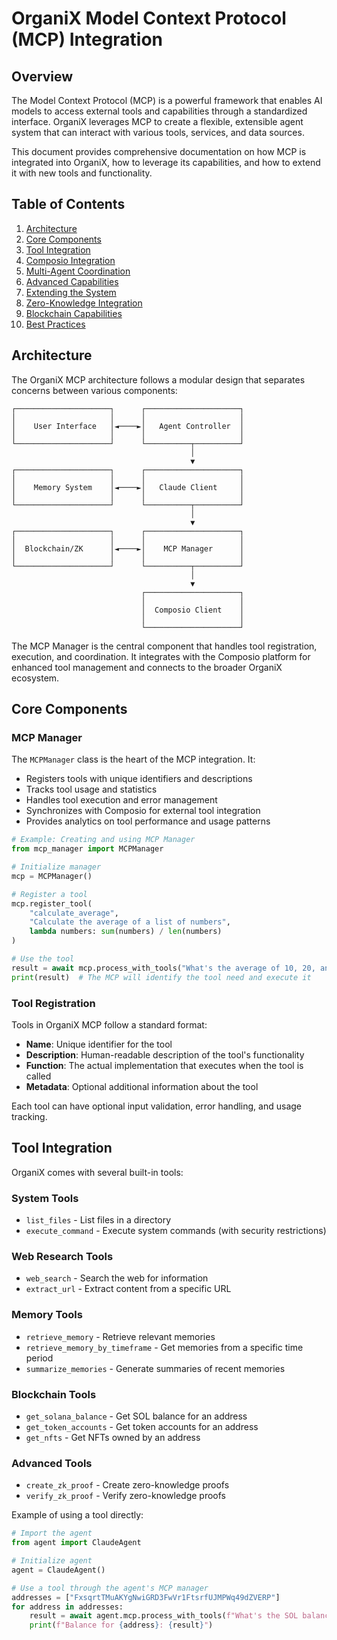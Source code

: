 # OrganiX Model Context Protocol (MCP) Integration

## Overview

The Model Context Protocol (MCP) is a powerful framework that enables AI models to access external tools and capabilities through a standardized interface. OrganiX leverages MCP to create a flexible, extensible agent system that can interact with various tools, services, and data sources.

This document provides comprehensive documentation on how MCP is integrated into OrganiX, how to leverage its capabilities, and how to extend it with new tools and functionality.

## Table of Contents

1. [Architecture](#architecture)
2. [Core Components](#core-components)
3. [Tool Integration](#tool-integration)
4. [Composio Integration](#composio-integration)
5. [Multi-Agent Coordination](#multi-agent-coordination)
6. [Advanced Capabilities](#advanced-capabilities)
7. [Extending the System](#extending-the-system)
8. [Zero-Knowledge Integration](#zero-knowledge-integration)
9. [Blockchain Capabilities](#blockchain-capabilities)
10. [Best Practices](#best-practices)

## Architecture

The OrganiX MCP architecture follows a modular design that separates concerns between various components:

```
┌─────────────────────┐      ┌─────────────────────┐
│                     │      │                     │
│    User Interface   │◄────►│   Agent Controller  │
│                     │      │                     │
└─────────────────────┘      └──────────┬──────────┘
                                        │
                                        ▼
┌─────────────────────┐      ┌─────────────────────┐
│                     │      │                     │
│    Memory System    │◄────►│   Claude Client     │
│                     │      │                     │
└─────────────────────┘      └──────────┬──────────┘
                                        │
                                        ▼
┌─────────────────────┐      ┌─────────────────────┐
│                     │      │                     │
│  Blockchain/ZK      │◄────►│    MCP Manager      │
│                     │      │                     │
└─────────────────────┘      └──────────┬──────────┘
                                        │
                                        ▼
                             ┌─────────────────────┐
                             │                     │
                             │  Composio Client    │
                             │                     │
                             └─────────────────────┘
```

The MCP Manager is the central component that handles tool registration, execution, and coordination. It integrates with the Composio platform for enhanced tool management and connects to the broader OrganiX ecosystem.

## Core Components

### MCP Manager

The `MCPManager` class is the heart of the MCP integration. It:

- Registers tools with unique identifiers and descriptions
- Tracks tool usage and statistics
- Handles tool execution and error management
- Synchronizes with Composio for external tool integration
- Provides analytics on tool performance and usage patterns

```python
# Example: Creating and using MCP Manager
from mcp_manager import MCPManager

# Initialize manager
mcp = MCPManager()

# Register a tool
mcp.register_tool(
    "calculate_average",
    "Calculate the average of a list of numbers",
    lambda numbers: sum(numbers) / len(numbers)
)

# Use the tool
result = await mcp.process_with_tools("What's the average of 10, 20, and 30?")
print(result)  # The MCP will identify the tool need and execute it
```

### Tool Registration

Tools in OrganiX MCP follow a standard format:

- **Name**: Unique identifier for the tool
- **Description**: Human-readable description of the tool's functionality
- **Function**: The actual implementation that executes when the tool is called
- **Metadata**: Optional additional information about the tool

Each tool can have optional input validation, error handling, and usage tracking.

## Tool Integration

OrganiX comes with several built-in tools:

### System Tools
- `list_files` - List files in a directory
- `execute_command` - Execute system commands (with security restrictions)

### Web Research Tools
- `web_search` - Search the web for information
- `extract_url` - Extract content from a specific URL

### Memory Tools
- `retrieve_memory` - Retrieve relevant memories
- `retrieve_memory_by_timeframe` - Get memories from a specific time period
- `summarize_memories` - Generate summaries of recent memories

### Blockchain Tools
- `get_solana_balance` - Get SOL balance for an address
- `get_token_accounts` - Get token accounts for an address
- `get_nfts` - Get NFTs owned by an address

### Advanced Tools
- `create_zk_proof` - Create zero-knowledge proofs
- `verify_zk_proof` - Verify zero-knowledge proofs

Example of using a tool directly:

```python
# Import the agent
from agent import ClaudeAgent

# Initialize agent
agent = ClaudeAgent()

# Use a tool through the agent's MCP manager
addresses = ["FxsqrtTMuAKYgNwiGRD3FwVr1FtsrfUJMPWq49dZVERP"]
for address in addresses:
    result = await agent.mcp.process_with_tools(f"What's the SOL balance of {address}?")
    print(f"Balance for {address}: {result}")
```

